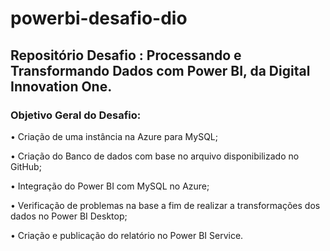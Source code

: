 # powerbi-desafio-dio

## Repositório Desafio : Processando e Transformando Dados com Power BI, da Digital Innovation One.

### Objetivo Geral do Desafio:

• Criação de uma instância na Azure para MySQL;

• Criação do Banco de dados com base no arquivo disponibilizado no GitHub;

• Integração do Power BI com MySQL no Azure;

• Verificação de problemas na base a fim de realizar a transformações dos dados no Power BI Desktop;

• Criação e publicação do relatório no Power BI Service.
